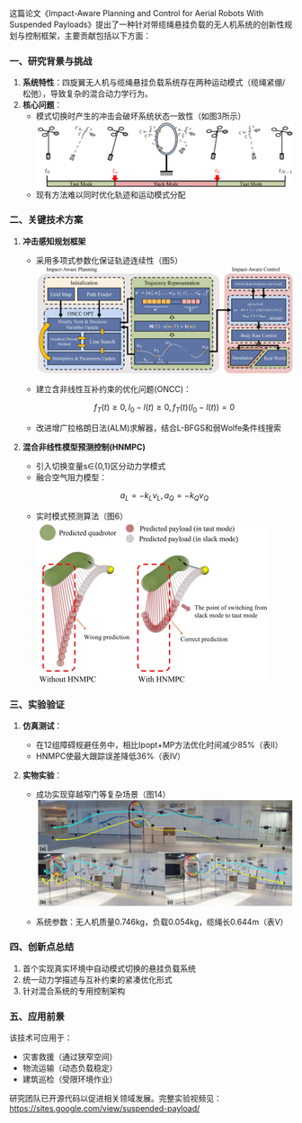 这篇论文《Impact-Aware Planning and Control for Aerial Robots With Suspended Payloads》提出了一种针对带缆绳悬挂负载的无人机系统的创新性规划与控制框架，主要贡献包括以下方面：

### 一、研究背景与挑战
1. **系统特性**：四旋翼无人机与缆绳悬挂负载系统存在两种运动模式（缆绳紧绷/松弛），导致复杂的混合动力学行为。
2. **核心问题**：
   - 模式切换时产生的冲击会破坏系统状态一致性（如图3所示）
   ![img.png](images/img.png)
   - 现有方法难以同时优化轨迹和运动模式分配

### 二、关键技术方案
1. **冲击感知规划框架**
   - 采用多项式参数化保证轨迹连续性（图5）![img_1.png](images/img_1.png)
   
   - 建立含非线性互补约束的优化问题(ONCC)：
     ```math
     f_T(t)≥0, l_0-l(t)≥0, f_T(t)(l_0-l(t))=0
     ```
   - 改进增广拉格朗日法(ALM)求解器，结合L-BFGS和弱Wolfe条件线搜索

2. **混合非线性模型预测控制(HNMPC)**
   - 引入切换变量s∈{0,1}区分动力学模式
   - 融合空气阻力模型：
     ```math
     a_L = -k_L v_L, a_Q = -k_Q v_Q
     ```
   - 实时模式预测算法（图6）![img_2.png](images/img_2.png)
   

### 三、实验验证
1. **仿真测试**：
   - 在12组障碍规避任务中，相比Ipopt+MP方法优化时间减少85%（表II）
   - HNMPC使最大跟踪误差降低36%（表IV）

2. **实物实验**：
   - 成功实现穿越窄门等复杂场景（图14）![img_3.png](images/img_3.png)
   
   - 系统参数：无人机质量0.746kg，负载0.054kg，缆绳长0.644m（表V）

### 四、创新点总结
1. 首个实现真实环境中自动模式切换的悬挂负载系统
2. 统一动力学描述与互补约束的紧凑优化形式
3. 针对混合系统的专用控制架构

### 五、应用前景
该技术可应用于：
- 灾害救援（通过狭窄空间）
- 物流运输（动态负载稳定）
- 建筑巡检（受限环境作业）

研究团队已开源代码以促进相关领域发展。完整实验视频见：https://sites.google.com/view/suspended-payload/